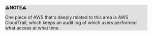 <div style="margin:2em; background-color: #e0e0e0;">

<strong>⚠️NOTE️️️⚠️</strong>

One piece of AWS that's deeply related to this area is AWS CloudTrail, which keeps an audit log of which users performed what access at what time.
</div>

